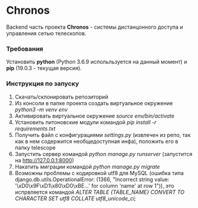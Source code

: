 # Chronos
Backend часть проекта **Chronos** - системы дистанцонного доступа и управления сетью телескопов.

### Требования
Установить **python** (Python 3.6.9 испольльзуется на данный момент) и **pip** (19.0.3 - текущая версия).
### Инструкция по запуску

1. Скачать/склонировать репозиторий
2. Из консоли в папке проекта создать виртуальное окружение *python3 -m venv env*
3. Активировать виртуальное окружение *source env/bin/activate*
4. Установить питоновские модули командой *pip install -r requirements.txt*
5. Получить файл с конфигурациями *settings.py* (извлечен из репо, так как в нем содержится необщедоступная инфа), 
положить его в папку telescope
5. Запустить сервер командой *python manage.py runserver* (запустится на http://127.0.0.1:8000)
6. Накатить миграции командой *python manage.py migrate*
7. Возможны проблемы с кодировкой utf8 для MySQL (ошибка типа django.db.utils.OperationalError: (1366,
 "Incorrect string value: '\\xD0\\x9F\\xD1\\x80\\xD0\\xBE...' for column 'name' at row 1")), это испрвляется командой 
*ALTER TABLE {TABLE_NAME} CONVERT TO CHARACTER SET utf8 COLLATE utf8_unicode_ci;*
